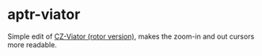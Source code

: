 # aptr-viator
Simple edit of [CZ-Viator (rotor version)](https://store.kde.org/p/1229367), makes the zoom-in and out cursors more readable.
